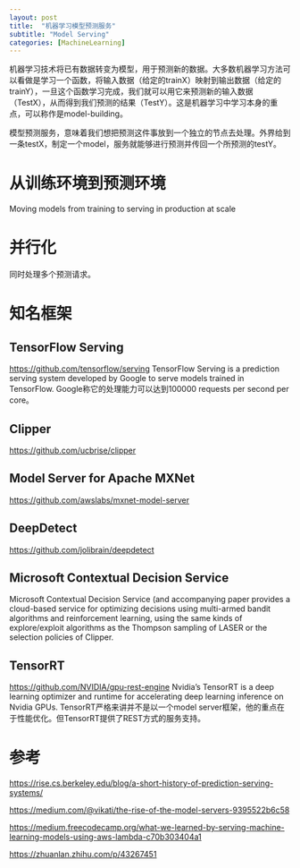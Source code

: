 ```yaml
---
layout: post
title:  "机器学习模型预测服务"
subtitle: "Model Serving"
categories: [MachineLearning]
---
```


机器学习技术将已有数据转变为模型，用于预测新的数据。大多数机器学习方法可以看做是学习一个函数，将输入数据（给定的trainX）映射到输出数据（给定的trainY），一旦这个函数学习完成，我们就可以用它来预测新的输入数据（TestX），从而得到我们预测的结果（TestY）。这是机器学习中学习本身的重点，可以称作是model-building。

模型预测服务，意味着我们想把预测这件事放到一个独立的节点去处理。外界给到一条testX，制定一个model，服务就能够进行预测并传回一个所预测的testY。



# 从训练环境到预测环境

Moving models from training to serving in production at scale 


# 并行化

同时处理多个预测请求。




#  知名框架

## TensorFlow Serving
 https://github.com/tensorflow/serving
 TensorFlow Serving is a prediction serving system developed by Google to serve models trained in TensorFlow.
 Google称它的处理能力可以达到100000 requests per second per core。
 

## Clipper
 https://github.com/ucbrise/clipper


## Model Server for Apache MXNet
 https://github.com/awslabs/mxnet-model-server


## DeepDetect
 https://github.com/jolibrain/deepdetect


## Microsoft Contextual Decision Service
 Microsoft Contextual Decision Service (and accompanying paper provides a cloud-based service for optimizing decisions using multi-armed bandit algorithms and reinforcement learning, using the same kinds of explore/exploit algorithms as the Thompson sampling of LASER or the selection policies of Clipper.


## TensorRT
 https://github.com/NVIDIA/gpu-rest-engine
 Nvidia’s TensorRT is a deep learning optimizer and runtime for accelerating deep learning inference on Nvidia GPUs.
 TensorRT严格来讲并不是以一个model server框架，他的重点在于性能优化。但TensorRT提供了REST方式的服务支持。



# 参考

https://rise.cs.berkeley.edu/blog/a-short-history-of-prediction-serving-systems/

https://medium.com/@vikati/the-rise-of-the-model-servers-9395522b6c58

https://medium.freecodecamp.org/what-we-learned-by-serving-machine-learning-models-using-aws-lambda-c70b303404a1

https://zhuanlan.zhihu.com/p/43267451